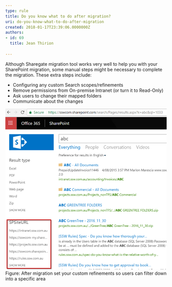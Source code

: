```yaml
---
type: rule
title: Do you know what to do after migration?
uri: do-you-know-what-to-do-after-migration
created: 2018-01-17T23:39:06.0000000Z
authors:
- id: 69
  title: Jean Thirion

---
```


 Although Sharegate migration tool works very well to help you with your SharePoint migration, some manual steps might be necessary to complete the migration. These extra steps include:

 
- Configuring any custom Search scopes/refinements
- Remove permissions from On-premise Intranet (or turn it to Read-Only)
- Ask users to change their mapped folders
- Communicate about the changes

![set-custom-refinements.png](set-custom-refinements.png)​Figure: After migration set your custom refinements so users can filter down into a specific area ​​

